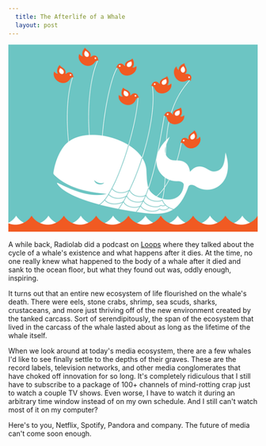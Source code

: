 ```yaml
---
  title: The Afterlife of a Whale
  layout: post
---
```


![](/images/fail-whale.png)

A while back, Radiolab did a podcast on [Loops](http://www.radiolab.org/2011/oct/04/) where they talked about the cycle of a whale's existence and what happens after it dies. At the time, no one really knew what happened to the body of a whale after it died and sank to the ocean floor, but what they found out was, oddly enough, inspiring.


It turns out that an entire new ecosystem of life flourished on the whale's death. There were eels, stone crabs, shrimp, sea scuds, sharks, crustaceans, and more just thriving off of the new environment created by the tanked carcass. Sort of serendipitously, the span of the ecosystem that lived in the carcass of the whale lasted about as long as the lifetime of the whale itself.

When we look around at today's media ecosystem, there are a few whales I'd like to see finally settle to the depths of their graves. These are the record labels, television networks, and other media conglomerates that have choked off innovation for so long. It's completely ridiculous that I still have to subscribe to a package of 100+ channels of mind-rotting crap just to watch a couple TV shows. Even worse, I have to watch it during an arbitrary time window instead of on my own schedule. And I still can't watch most of it on my computer?

Here's to you, Netflix, Spotify, Pandora and company. The future of media can't come soon enough.

